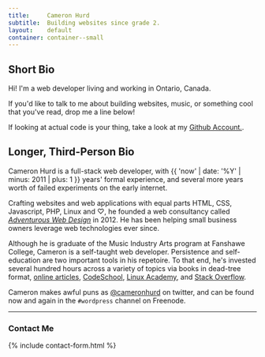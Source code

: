 ```yaml
---
title:     Cameron Hurd
subtitle:  Building websites since grade 2.
layout:    default
container: container--small
---
```


## Short Bio

Hi! I'm a web developer living and working in Ontario, Canada.

If you'd like to talk to me about building websites, music, or something cool that you've read, drop me a line below!

If looking at actual code is your thing, take a look at my [<i class="uk-icon-github"></i> Github Account.](http://github.com/cam5).

## Longer, Third-Person Bio

Cameron Hurd is a full-stack web developer, with {{ 'now' | date: '%Y' | minus: 2011 | plus: 1 }} years' formal experience, and several more years worth of failed experiments on the early internet.

Crafting websites and web applications with equal parts HTML, CSS, Javascript, PHP, Linux and ♡, he founded a web consultancy called [*Adventurous Web Design*](http://adventurouswebdesign.com/) in 2012. He has been helping small business owners leverage web technologies ever since.

Although he is graduate of the Music Industry Arts program at Fanshawe College, Cameron is a self-taught web developer. Persistence and self-education are two important tools in his repetoire. To that end, he's invested several hundred hours across a variety of topics via books in dead-tree format, [online articles](https://www.instapaper.com/p/cameronhurd), [<i class="uk-icon-code"></i> CodeSchool](https://www.codeschool.com/users/1068085), [<i class="uk-icon-linux"></i> Linux Academy](https://ca.linkedin.com/in/camhurd#certifications), and [<i class="uk-icon-stack-overflow"></i> Stack Overflow](http://stackoverflow.com/users/1779433/cameron-hurd).

Cameron makes awful puns as [<i class="uk-icon-twitter"></i> @cameronhurd](http://twitter.com/cameronhurd) on twitter, and can be found now and again in the `#wordpress` channel on Freenode.

---

### Contact Me

{% include contact-form.html %}

